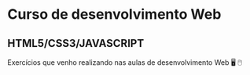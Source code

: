 # Curso de desenvolvimento Web
## HTML5/CSS3/JAVASCRIPT
Exercícios que venho realizando nas aulas de desenvolvimento Web :desktop_computer: :computer_mouse:
